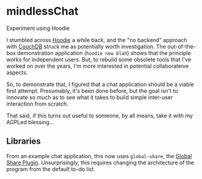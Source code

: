 # mindlessChat
Experiment using Hoodie

I stumbled across [Hoodie](http://hood.ie/) a while back, and the "no backend" approach with [CouchDB](http://wiki.apache.org/couchdb/) struck me as potentially worth investigation.  The out-of-the-box demonstration application (`hoodie new blah`) shows that the principle works for independent users.  But, to rebuild some obsolete tools that I've worked on over the years, I'm more interested in potential collaborateive aspects.

So, to demonstrate that, I figured that a chat application should be a viable first attempt.  Presumably, it's been done before, but the goal isn't to innovate so much as to see what it takes to build simple inter-user interaction from scratch.

That said, if this turns out useful to someone, by all means, take it with my AGPLed blessing...

## Libraries

From an example chat application, this now uses `global-share`, the [Global Share Plugin](https://github.com/hoodiehq/hoodie-plugin-global-share).  Unsurprisingly, this requires changing the architecture of the program from the default to-do list.

